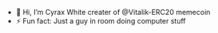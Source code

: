 - 👋 Hi, I’m Cyrax White creater of @Vitalik-ERC20 memecoin
- ⚡ Fun fact: Just a guy in room doing computer stuff

<!---
Vitalik-ERC20/Vitalik-ERC20 is a ✨ special ✨ repository because its `README.md` (this file) appears on your GitHub profile.
You can click the Preview link to take a look at your changes.
--->
